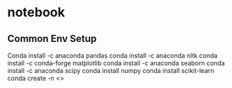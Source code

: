 # notebook

## Common Env Setup
Conda install -c anaconda pandas
conda install -c anaconda nltk
conda install -c conda-forge matplotlib
conda install -c anaconda seaborn
conda install -c anaconda scipy
conda install numpy
conda install scikit-learn
conda create -n <<Name>>
